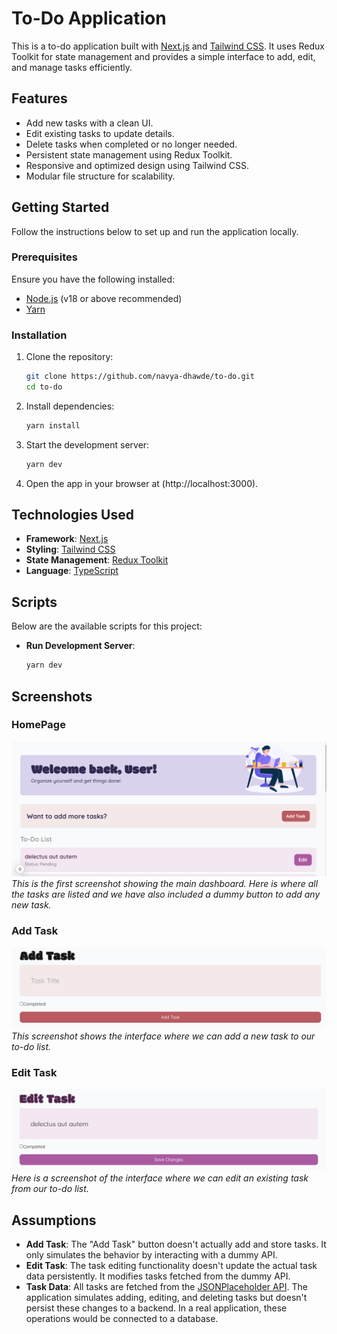 # To-Do Application

This is a to-do application built with [Next.js](https://nextjs.org) and [Tailwind CSS](https://tailwindcss.com). It uses Redux Toolkit for state management and provides a simple interface to add, edit, and manage tasks efficiently.

## Features

- Add new tasks with a clean UI.
- Edit existing tasks to update details.
- Delete tasks when completed or no longer needed.
- Persistent state management using Redux Toolkit.
- Responsive and optimized design using Tailwind CSS.
- Modular file structure for scalability.

## Getting Started

Follow the instructions below to set up and run the application locally.

### Prerequisites

Ensure you have the following installed:
- [Node.js](https://nodejs.org/) (v18 or above recommended)
- [Yarn](https://yarnpkg.com/)

### Installation

1. Clone the repository:
   ```bash
   git clone https://github.com/navya-dhawde/to-do.git
   cd to-do
   ```
2. Install dependencies:
   ```bash
   yarn install
   ```
3. Start the development server:
   ```bash
   yarn dev
   ```
4. Open the app in your browser at (http://localhost:3000).

## Technologies Used

- **Framework**: [Next.js](https://nextjs.org)
- **Styling**: [Tailwind CSS](https://tailwindcss.com)
- **State Management**: [Redux Toolkit](https://redux-toolkit.js.org)
- **Language**: [TypeScript](https://www.typescriptlang.org)

## Scripts

Below are the available scripts for this project:

- **Run Development Server**:
  ```bash
  yarn dev
  ```
## Screenshots
### HomePage
![Screenshot 1](./public/img1.png)
*This is the first screenshot showing the main dashboard. Here is where all the tasks are listed and we have also included a dummy button to add any new task.*

### Add Task
![Screenshot 2](./public/img2.png)
*This screenshot shows the interface where we can add a new task to our to-do list.*

### Edit Task
![Screenshot 3](./public/img3.png)
*Here is a screenshot of the interface where we can edit an existing task from our to-do list.*

## Assumptions

- **Add Task**: The "Add Task" button doesn't actually add and store tasks. It only simulates the behavior by interacting with a dummy API.
- **Edit Task**: The task editing functionality doesn't update the actual task data persistently. It modifies tasks fetched from the dummy API.
- **Task Data**: All tasks are fetched from the [JSONPlaceholder API](https://jsonplaceholder.typicode.com/todos). The application simulates adding, editing, and deleting tasks but doesn't persist these changes to a backend. In a real application, these operations would be connected to a database.


